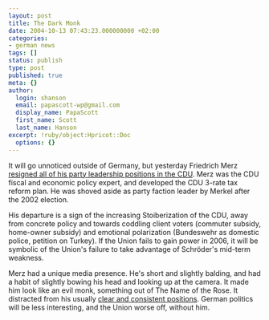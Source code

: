 ```yaml
---
layout: post
title: The Dark Monk
date: 2004-10-13 07:43:23.000000000 +02:00
categories:
- german news
tags: []
status: publish
type: post
published: true
meta: {}
author:
  login: shanson
  email: papascott-wp@gmail.com
  display_name: PapaScott
  first_name: Scott
  last_name: Hanson
excerpt: !ruby/object:Hpricot::Doc
  options: {}
---
```

<p>It will go unnoticed outside of Germany, but yesterday Friedrich Merz <a title="Bloomberg.com: German CDU's Merz Quits as Deputy Party Leader in Parliament" href="http://quote.bloomberg.com/apps/news?pid=10000100&sid=a2rf3q1E8yKQ&refer=germany">resigned all of his party leadership positions in the CDU</a>. Merz was the CDU fiscal and economic policy expert, and developed the CDU 3-rate tax reform plan. He was shoved aside as party faction leader by Merkel after the 2002 election. </p>
<p>His departure is a sign of the increasing Stoiberization of the CDU, away from concrete policy and towards coddling client voters (commuter subsidy, home-owner subsidy) and emotional polarization (Bundeswehr as domestic police, petition on Turkey). If the Union fails to gain power in 2006, it will be symbolic of the Union's failure to take advantage of Schr&ouml;der's mid-term weakness. </p>
<p>Merz had a unique media presence. He's short and slightly balding, and had a habit of slightly bowing his head and looking up at the camera. It made him look like an evil monk, something out of The Name of the Rose. It distracted from his usually <a title="Sehr geehrte Frau Vorsitzende, liebe Angela, [Lummaland - das Weblog]" href="http://lumma.de/eintrag.php?id=804">clear and consistent positions</a>. German politics will be less interesting, and the Union worse off, without him.</p>
